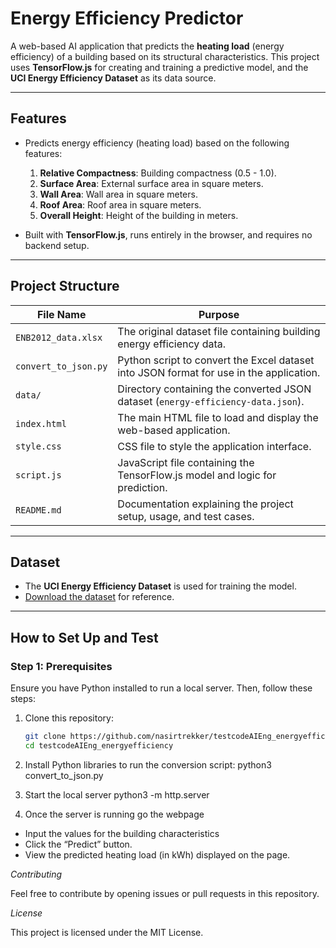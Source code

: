 # Energy Efficiency Predictor

A web-based AI application that predicts the **heating load** (energy efficiency) of a building based on its structural characteristics. This project uses **TensorFlow.js** for creating and training a predictive model, and the **UCI Energy Efficiency Dataset** as its data source.

---

## **Features**
- Predicts energy efficiency (heating load) based on the following features:
  1. **Relative Compactness**: Building compactness (0.5 - 1.0).
  2. **Surface Area**: External surface area in square meters.
  3. **Wall Area**: Wall area in square meters.
  4. **Roof Area**: Roof area in square meters.
  5. **Overall Height**: Height of the building in meters.

- Built with **TensorFlow.js**, runs entirely in the browser, and requires no backend setup.

---

## **Project Structure**

| File Name               | Purpose                                                                                  |
|-------------------------|------------------------------------------------------------------------------------------|
| `ENB2012_data.xlsx`     | The original dataset file containing building energy efficiency data.                    |
| `convert_to_json.py`    | Python script to convert the Excel dataset into JSON format for use in the application.  |
| `data/`                 | Directory containing the converted JSON dataset (`energy-efficiency-data.json`).         |
| `index.html`            | The main HTML file to load and display the web-based application.                        |
| `style.css`             | CSS file to style the application interface.                                             |
| `script.js`             | JavaScript file containing the TensorFlow.js model and logic for prediction.             |
| `README.md`             | Documentation explaining the project setup, usage, and test cases.                       |

---

## **Dataset**
- The **UCI Energy Efficiency Dataset** is used for training the model.
- [Download the dataset](https://archive.ics.uci.edu/ml/datasets/Energy+efficiency) for reference.

---

## **How to Set Up and Test**

### **Step 1: Prerequisites**
Ensure you have Python installed to run a local server. Then, follow these steps:

1. Clone this repository:
   ```bash
   git clone https://github.com/nasirtrekker/testcodeAIEng_energyefficiency.git
   cd testcodeAIEng_energyefficiency


2. Install Python libraries to run the conversion script:
    python3 convert_to_json.py 

3. Start the local server
  python3 -m http.server 

4. Once the server is running go the webpage 
  - Input the values for the building characteristics
  - Click the “Predict” button.
  - View the predicted heating load (in kWh) displayed on the page.


  *Contributing*

Feel free to contribute by opening issues or pull requests in this repository.

*License*

This project is licensed under the MIT License.
